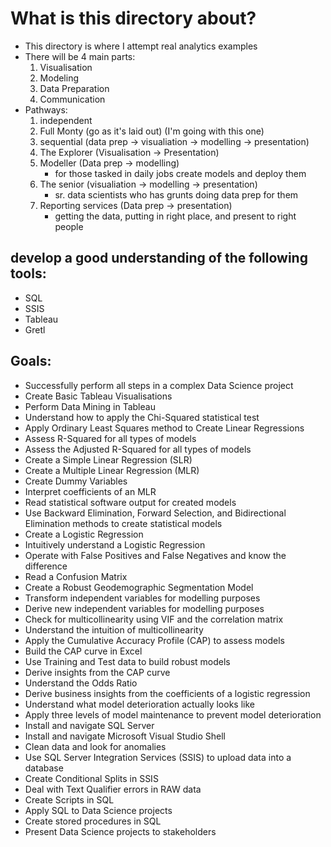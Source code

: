 # What is this directory about?
- This directory is where I attempt real analytics examples
- There will be 4 main parts:
    1. Visualisation
    2. Modeling
    3. Data Preparation
    4. Communication
- Pathways:
    1. independent
    2. Full Monty (go as it's laid out) (I'm going with this one)
    3. sequential (data prep -> visualiation -> modelling -> presentation)
    4. The Explorer (Visualisation -> Presentation)
    5. Modeller (Data prep -> modelling)
        - for those tasked in daily jobs create models and deploy them
    6. The senior (visualiation -> modelling -> presentation)
        - sr. data scientists who has grunts doing data prep for them
    7. Reporting services (Data prep -> presentation)
        - getting the data, putting in right place, and present to right people


## develop a good understanding of the following tools:
- SQL
- SSIS
- Tableau
- Gretl

## Goals:
- Successfully perform all steps in a complex Data Science project
- Create Basic Tableau Visualisations
- Perform Data Mining in Tableau
- Understand how to apply the Chi-Squared statistical test
- Apply Ordinary Least Squares method to Create Linear Regressions
- Assess R-Squared for all types of models
- Assess the Adjusted R-Squared for all types of models
- Create a Simple Linear Regression (SLR)
- Create a Multiple Linear Regression (MLR)
- Create Dummy Variables
- Interpret coefficients of an MLR
- Read statistical software output for created models
- Use Backward Elimination, Forward Selection, and Bidirectional Elimination methods to create statistical models
- Create a Logistic Regression
- Intuitively understand a Logistic Regression
- Operate with False Positives and False Negatives and know the difference
- Read a Confusion Matrix
- Create a Robust Geodemographic Segmentation Model
- Transform independent variables for modelling purposes
- Derive new independent variables for modelling purposes
- Check for multicollinearity using VIF and the correlation matrix
- Understand the intuition of multicollinearity
- Apply the Cumulative Accuracy Profile (CAP) to assess models
- Build the CAP curve in Excel
- Use Training and Test data to build robust models
- Derive insights from the CAP curve
- Understand the Odds Ratio
- Derive business insights from the coefficients of a logistic regression
- Understand what model deterioration actually looks like
- Apply three levels of model maintenance to prevent model deterioration
- Install and navigate SQL Server
- Install and navigate Microsoft Visual Studio Shell
- Clean data and look for anomalies
- Use SQL Server Integration Services (SSIS) to upload data into a database
- Create Conditional Splits in SSIS
- Deal with Text Qualifier errors in RAW data
- Create Scripts in SQL
- Apply SQL to Data Science projects
- Create stored procedures in SQL
- Present Data Science projects to stakeholders


